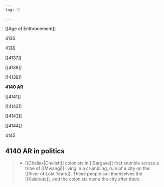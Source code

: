 ```yaml
---
tag: 🕛

---
```

[[Age of Enthronement]]


4135

4136

[[4137]]

[[4138]]

[[4139]]

**4140 AR**

[[4141]]

[[4142]]

[[4143]]

[[4144]]

4145



## 4140 AR in politics

>  - [[Cheliax|Chelish]] colonists in [[Sargava]] first stumble across a tribe of [[Mwangi]] living in a crumbling, ruin of a city on the [[River of Lost Tears]].  These people call themselves the [[Kalabuta]], and the colonists name the city after them.






